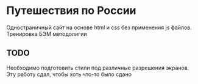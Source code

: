 # Путешествия по России

Одностраничный сайт на основе html и css без применения js файлов. Тренировка БЭМ методолигии

## TODO

Необходимо подготовить стили под различные разрешения экранов. Эту работу сдал, чтобы хоть что-то было сдано